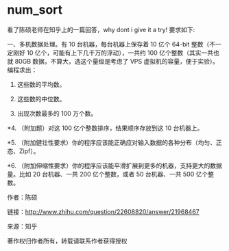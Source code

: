 # num_sort

看了陈硕老师在知乎上的一篇回答，why dont i give it a try!
要求如下:

一、多机数据处理。有 10 台机器，每台机器上保存着 10 亿个 64-bit 整数（不一定刚好 10 亿个，可能有上下几千万的浮动），一共约 100 亿个整数（其实一共也就 80GB 数据，不算大，选这个量级是考虑了 VPS 虚拟机的容量，便于实验）。编程求出：

1. 这些数的平均数。

2. 这些数的中位数。

3. 出现次数最多的 100 万个数。

*4. （附加题）对这 100 亿个整数排序，结果顺序存放到这 10 台机器上。

*5. （附加健壮性要求）你的程序应该能正确应对输入数据的各种分布（均匀、正态、Zipf）。

*6. （附加伸缩性要求）你的程序应该能平滑扩展到更多的机器，支持更大的数据量。比如 20 台机器、一共 200 亿个整数，或者 50 台机器、一共 500 亿个整数。

作者：陈硕

链接：http://www.zhihu.com/question/22608820/answer/21968467

来源：知乎

著作权归作者所有，转载请联系作者获得授权
